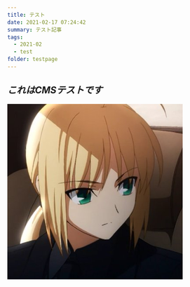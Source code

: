 ```yaml
---
title: テスト
date: 2021-02-17 07:24:42
summary: テスト記事
tags:
  - 2021-02
  - test
folder: testpage
---
```

## ***これはCMSテストです***

![](7ffc8cf3bdb98111df1a12503f81afb4.jpg)